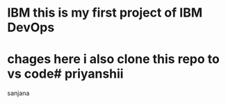 # IBM this is my first project of IBM DevOps

# chages here i also clone this repo to vs code# priyanshii  



sanjana
